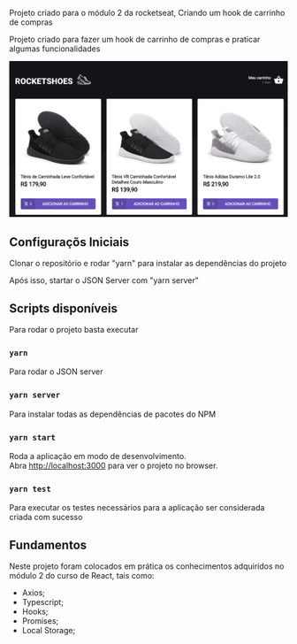 Projeto criado para o módulo 2 da rocketseat, Criando um hook de carrinho de compras

Projeto criado para fazer um hook de carrinho de compras e praticar algumas funcionalidades

![Homepage](./public/githubhome.png)

## Configuraçõs Iniciais

Clonar o repositório e rodar "yarn" para instalar as dependências do projeto

Após isso, startar o JSON Server com "yarn server"

## Scripts disponíveis

Para rodar o projeto basta executar

### `yarn`

Para rodar o JSON server

### `yarn server`

Para instalar todas as dependências de pacotes do NPM

### `yarn start`

Roda a aplicação em modo de desenvolvimento.<br />
Abra [http://localhost:3000](http://localhost:3000) para ver o projeto no browser.

### `yarn test`

Para executar os testes necessários para a aplicação ser considerada criada com sucesso

## Fundamentos

Neste projeto foram colocados em prática os conhecimentos adquiridos no módulo 2 do curso de React, tais como:

- Axios;
- Typescript;
- Hooks;
- Promises;
- Local Storage;
